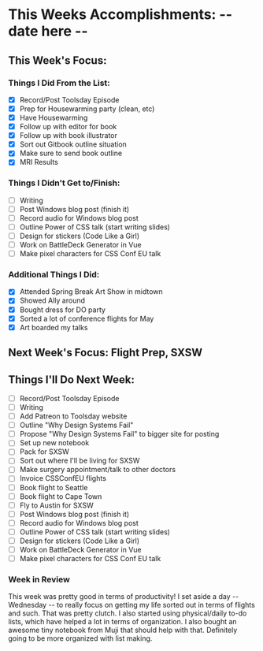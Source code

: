 # This Weeks Accomplishments: -- date here --

## This Week's Focus:

### Things I Did From the List:

- [x] Record/Post Toolsday Episode
- [x] Prep for Housewarming party (clean, etc)
- [x] Have Housewarming
- [x] Follow up with editor for book
- [x] Follow up with book illustrator
- [x] Sort out Gitbook outline situation
- [x] Make sure to send book outline
- [x] MRI Results

### Things I Didn't Get to/Finish:

- [ ] Writing
- [ ] Post Windows blog post (finish it)
- [ ] Record audio for Windows blog post
- [ ] Outline Power of CSS talk (start writing slides)
- [ ] Design for stickers (Code Like a Girl)
- [ ] Work on BattleDeck Generator in Vue
- [ ] Make pixel characters for CSS Conf EU talk

### Additional Things I Did:

- [x] Attended Spring Break Art Show in midtown
- [x] Showed Ally around
- [x] Bought dress for DO party
- [x] Sorted a lot of conference flights for May
- [x] Art boarded my talks

## Next Week's Focus: Flight Prep, SXSW

## Things I'll Do Next Week:

- [ ] Record/Post Toolsday Episode
- [ ] Writing
- [ ] Add Patreon to Toolsday website
- [ ] Outline "Why Design Systems Fail"
- [ ] Propose "Why Design Systems Fail" to bigger site for posting
- [ ] Set up new notebook
- [ ] Pack for SXSW
- [ ] Sort out where I'll be living for SXSW
- [ ] Make surgery appointment/talk to other doctors
- [ ] Invoice CSSConfEU flights
- [ ] Book flight to Seattle
- [ ] Book flight to Cape Town
- [ ] Fly to Austin for SXSW
- [ ] Post Windows blog post (finish it)
- [ ] Record audio for Windows blog post
- [ ] Outline Power of CSS talk (start writing slides)
- [ ] Design for stickers (Code Like a Girl)
- [ ] Work on BattleDeck Generator in Vue
- [ ] Make pixel characters for CSS Conf EU talk

### Week in Review

This week was pretty good in terms of productivity! I set aside a day -- Wednesday -- to really focus on getting my life sorted out in terms of flights and such. That was pretty clutch. I also started using physical/daily to-do lists, which have helped a lot in terms of organization. I also bought an awesome tiny notebook from Muji that should help with that. Definitely going to be more organized with list making.